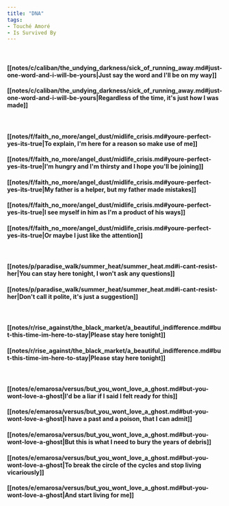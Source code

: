 ```yaml
---
title: "DNA"
tags:
- Touché Amoré
- Is Survived By
---
```

&nbsp;
#### [[notes/c/caliban/the_undying_darkness/sick_of_running_away.md#just-one-word-and-i-will-be-yours|Just say the word and I'll be on my way]]
#### [[notes/c/caliban/the_undying_darkness/sick_of_running_away.md#just-one-word-and-i-will-be-yours|Regardless of the time, it's just how I was made]]
&nbsp;
#### [[notes/f/faith_no_more/angel_dust/midlife_crisis.md#youre-perfect-yes-its-true|To explain, I'm here for a reason so make use of me]]
#### [[notes/f/faith_no_more/angel_dust/midlife_crisis.md#youre-perfect-yes-its-true|I'm hungry and I'm thirsty and I hope you'll be joining]]
#### [[notes/f/faith_no_more/angel_dust/midlife_crisis.md#youre-perfect-yes-its-true|My father is a helper, but my father made mistakes]]
#### [[notes/f/faith_no_more/angel_dust/midlife_crisis.md#youre-perfect-yes-its-true|I see myself in him as I'm a product of his ways]]
#### [[notes/f/faith_no_more/angel_dust/midlife_crisis.md#youre-perfect-yes-its-true|Or maybe I just like the attention]]
&nbsp;
#### [[notes/p/paradise_walk/summer_heat/summer_heat.md#i-cant-resist-her|You can stay here tonight, I won't ask any questions]]
#### [[notes/p/paradise_walk/summer_heat/summer_heat.md#i-cant-resist-her|Don't call it polite, it's just a suggestion]]
&nbsp;
#### [[notes/r/rise_against/the_black_market/a_beautiful_indifference.md#but-this-time-im-here-to-stay|Please stay here tonight]]
#### [[notes/r/rise_against/the_black_market/a_beautiful_indifference.md#but-this-time-im-here-to-stay|Please stay here tonight]]
&nbsp;
#### [[notes/e/emarosa/versus/but_you_wont_love_a_ghost.md#but-you-wont-love-a-ghost|I'd be a liar if I said I felt ready for this]]
#### [[notes/e/emarosa/versus/but_you_wont_love_a_ghost.md#but-you-wont-love-a-ghost|I have a past and a poison, that I can admit]]
#### [[notes/e/emarosa/versus/but_you_wont_love_a_ghost.md#but-you-wont-love-a-ghost|But this is what I need to bury the years of debris]]
#### [[notes/e/emarosa/versus/but_you_wont_love_a_ghost.md#but-you-wont-love-a-ghost|To break the circle of the cycles and stop living vicariously]]
#### [[notes/e/emarosa/versus/but_you_wont_love_a_ghost.md#but-you-wont-love-a-ghost|And start living for me]]
